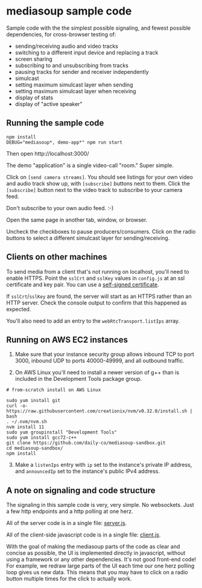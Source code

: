# mediasoup sample code

Sample code with the the simplest possible signaling, and fewest
possible dependencies, for cross-browser testing of:

- sending/receiving audio and video tracks
- switching to a different input device and replacing a track
- screen sharing
- subscribing to and unsubscribing from tracks
- pausing tracks for sender and receiver independently
- simulcast
- setting maximum simulcast layer when sending
- setting maximum simulcast layer when receiving
- display of stats
- display of "active speaker"

## Running the sample code

```
npm install
DEBUG="mediasoup*, demo-app*" npm run start
```

Then open http://localhost:3000/

The demo "application" is a single video-call "room." Super
simple.

Click on `[send camera streams]`. You should see listings for
your own video and audio track show up, with `[subscribe]` buttons next
to them. Click the `[subscribe]` button next to the video track to
subscribe to your camera feed.

Don't subscribe to your own audio feed. :-)

Open the same page in another tab, window, or browser.

Uncheck the checkboxes to pause producers/consumers. Click on the
radio buttons to select a different simulcast layer for
sending/receiving.

## Clients on other machines

To send media from a client that's not running on localhost, you'll
need to enable HTTPS. Point the `sslCrt` and `sslKey` values in
`config.js` at an ssl certificate and key pair. You can use a
[self-signed
certificate](https://devcenter.heroku.com/articles/ssl-certificate-self).

If `sslCrt`/`sslKey` are found, the server will start as an HTTPS
rather than an HTTP server. Check the console output to confirm that
this happened as expected.

You'll also need to add an entry to the `webRtcTransport.listIps` array.

## Running on AWS EC2 instances

1. Make sure that your instance security group allows inbound TCP to
port 3000, inbound UDP to ports 40000-49999, and all outbound traffic.

2. On AWS Linux you'll need to install a newer version of g++ than is
included in the Development Tools package group.

```
# from-scratch install on AWS Linux

sudo yum install git
curl -o- https://raw.githubusercontent.com/creationix/nvm/v0.32.0/install.sh | bash
. ~/.nvm/nvm.sh
nvm install 11
sudo yum groupinstall "Development Tools"
sudo yum install gcc72-c++
git clone https://github.com/daily-co/mediasoup-sandbox.git
cd mediasoup-sandbox/
npm install
```

3. Make a `listenIps` entry with `ip` set to the instance's private IP
address, and `announcedIp` set to the instance's public IPv4 address.

## A note on signaling and code structure

The signaling in this sample code is very, very simple. No
websockets. Just a few http endpoints and a http polling at one herz.

All of the server code is in a single file: [server.js](server.js).

All of the client-side javascript code is in a single file:
[client.js](client.js).

With the goal of making the mediasoup parts of the code as clear and
concise as possible, the UI is implemented directly in javascript,
without using a framework or any other dependencies. It's not good
front-end code! For example, we redraw large parts of the UI each time
our one herz polling loop gives us new data. This means that you may
have to click on a radio button multiple times for the click to
actually work.
